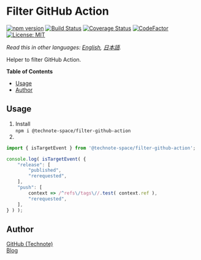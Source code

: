 # Filter GitHub Action

[![npm version](https://badge.fury.io/js/%40technote-space%2Ffilter-github-action.svg)](https://badge.fury.io/js/%40technote-space%2Ffilter-github-action)
[![Build Status](https://github.com/technote-space/filter-github-action/workflows/Build/badge.svg)](https://github.com/technote-space/filter-github-action/actions)
[![Coverage Status](https://coveralls.io/repos/github/technote-space/filter-github-action/badge.svg?branch=master)](https://coveralls.io/github/technote-space/filter-github-action?branch=master)
[![CodeFactor](https://www.codefactor.io/repository/github/technote-space/filter-github-action/badge)](https://www.codefactor.io/repository/github/technote-space/filter-github-action)
[![License: MIT](https://img.shields.io/badge/License-MIT-blue.svg)](https://github.com/technote-space/filter-github-action/blob/master/LICENSE)

*Read this in other languages: [English](README.md), [日本語](README.ja.md).*

Helper to filter GitHub Action.

<!-- START doctoc generated TOC please keep comment here to allow auto update -->
<!-- DON'T EDIT THIS SECTION, INSTEAD RE-RUN doctoc TO UPDATE -->
**Table of Contents**

- [Usage](#usage)
- [Author](#author)

<!-- END doctoc generated TOC please keep comment here to allow auto update -->

## Usage
1. Install  
`npm i @technote-space/filter-github-action`
1.   
```js
import { isTargetEvent } from '@technote-space/filter-github-action';

console.log( isTargetEvent( {
	"release": [
		"published",
		"rerequested",
	],
	"push": [
		context => /^refs\/tags\//.test( context.ref ),
		"rerequested",
	],
} ) );
```

## Author
[GitHub (Technote)](https://github.com/technote-space)  
[Blog](https://technote.space)
